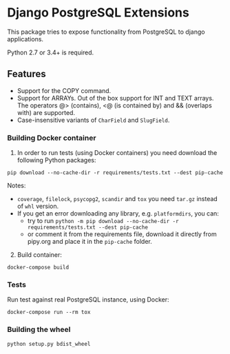 # Django PostgreSQL Extensions
This package tries to expose functionality from PostgreSQL to django
applications.

Python 2.7 or 3.4+ is required.

## Features
- Support for the COPY command.
- Support for ARRAYs. Out of the box support for INT and TEXT arrays. The
  operators @> (contains), <@ (is contained by) and && (overlaps with) are
  supported.
- Case-insensitive variants of `CharField` and `SlugField`.

### Building Docker container
1. In order to run tests (using Docker containers) you need download the following Python packages:
```
pip download --no-cache-dir -r requirements/tests.txt --dest pip-cache
```
Notes:

- `coverage`, `filelock`, `psycopg2`, `scandir` and `tox` you need `tar.gz` instead of `whl` version.
- If you get an error downloading any library, e.g. `platformdirs`, you can:
    - try to run `python -m pip download --no-cache-dir -r requirements/tests.txt --dest pip-cache`
    - or comment it from the requirements file, download it directly from pipy.org and place it in
      the `pip-cache` folder.

2. Build container:
```
docker-compose build
```

### Tests
Run test against real PostgreSQL instance, using Docker:
```
docker-compose run --rm tox
```

### Building the wheel
```
python setup.py bdist_wheel
```
